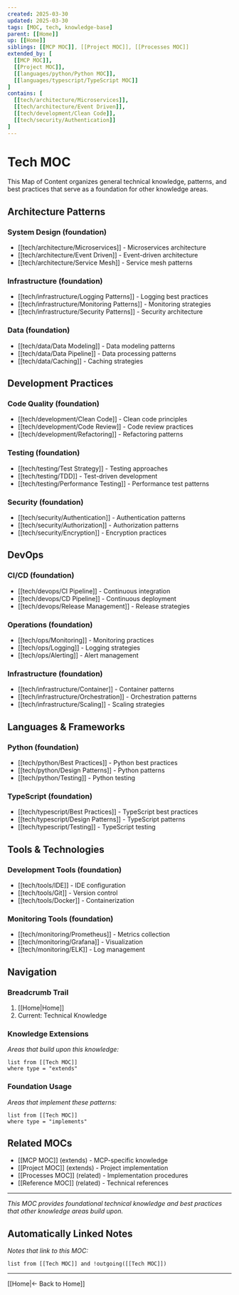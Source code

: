 ```yaml
---
created: 2025-03-30
updated: 2025-03-30
tags: [MOC, tech, knowledge-base]
parent: [[Home]]
up: [[Home]]
siblings: [[MCP MOC]], [[Project MOC]], [[Processes MOC]]
extended_by: [
  [[MCP MOC]],
  [[Project MOC]],
  [[languages/python/Python MOC]],
  [[languages/typescript/TypeScript MOC]]
]
contains: [
  [[tech/architecture/Microservices]],
  [[tech/architecture/Event Driven]],
  [[tech/development/Clean Code]],
  [[tech/security/Authentication]]
]
---
```


# Tech MOC

This Map of Content organizes general technical knowledge, patterns, and best practices that serve as a foundation for other knowledge areas.

## Architecture Patterns

### System Design (foundation)

- [[tech/architecture/Microservices]] - Microservices architecture
- [[tech/architecture/Event Driven]] - Event-driven architecture
- [[tech/architecture/Service Mesh]] - Service mesh patterns

### Infrastructure (foundation)

- [[tech/infrastructure/Logging Patterns]] - Logging best practices
- [[tech/infrastructure/Monitoring Patterns]] - Monitoring strategies
- [[tech/infrastructure/Security Patterns]] - Security architecture

### Data (foundation)

- [[tech/data/Data Modeling]] - Data modeling patterns
- [[tech/data/Data Pipeline]] - Data processing patterns
- [[tech/data/Caching]] - Caching strategies

## Development Practices

### Code Quality (foundation)

- [[tech/development/Clean Code]] - Clean code principles
- [[tech/development/Code Review]] - Code review practices
- [[tech/development/Refactoring]] - Refactoring patterns

### Testing (foundation)

- [[tech/testing/Test Strategy]] - Testing approaches
- [[tech/testing/TDD]] - Test-driven development
- [[tech/testing/Performance Testing]] - Performance test patterns

### Security (foundation)

- [[tech/security/Authentication]] - Authentication patterns
- [[tech/security/Authorization]] - Authorization patterns
- [[tech/security/Encryption]] - Encryption practices

## DevOps

### CI/CD (foundation)

- [[tech/devops/CI Pipeline]] - Continuous integration
- [[tech/devops/CD Pipeline]] - Continuous deployment
- [[tech/devops/Release Management]] - Release strategies

### Operations (foundation)

- [[tech/ops/Monitoring]] - Monitoring practices
- [[tech/ops/Logging]] - Logging strategies
- [[tech/ops/Alerting]] - Alert management

### Infrastructure (foundation)

- [[tech/infrastructure/Container]] - Container patterns
- [[tech/infrastructure/Orchestration]] - Orchestration patterns
- [[tech/infrastructure/Scaling]] - Scaling strategies

## Languages & Frameworks

### Python (foundation)

- [[tech/python/Best Practices]] - Python best practices
- [[tech/python/Design Patterns]] - Python patterns
- [[tech/python/Testing]] - Python testing

### TypeScript (foundation)

- [[tech/typescript/Best Practices]] - TypeScript best practices
- [[tech/typescript/Design Patterns]] - TypeScript patterns
- [[tech/typescript/Testing]] - TypeScript testing

## Tools & Technologies

### Development Tools (foundation)

- [[tech/tools/IDE]] - IDE configuration
- [[tech/tools/Git]] - Version control
- [[tech/tools/Docker]] - Containerization

### Monitoring Tools (foundation)

- [[tech/monitoring/Prometheus]] - Metrics collection
- [[tech/monitoring/Grafana]] - Visualization
- [[tech/monitoring/ELK]] - Log management

## Navigation

### Breadcrumb Trail

1. [[Home|Home]]
2. Current: Technical Knowledge

### Knowledge Extensions

_Areas that build upon this knowledge:_

```dataview
list from [[Tech MOC]]
where type = "extends"
```

### Foundation Usage

_Areas that implement these patterns:_

```dataview
list from [[Tech MOC]]
where type = "implements"
```

## Related MOCs

- [[MCP MOC]] (extends) - MCP-specific knowledge
- [[Project MOC]] (extends) - Project implementation
- [[Processes MOC]] (related) - Implementation procedures
- [[Reference MOC]] (related) - Technical references

---

_This MOC provides foundational technical knowledge and best practices that other knowledge areas build upon._

## Automatically Linked Notes

_Notes that link to this MOC:_

```dataview
list from [[Tech MOC]] and !outgoing([[Tech MOC]])
```

---

[[Home|← Back to Home]]
